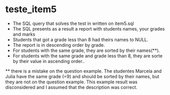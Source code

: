 # teste_item5
- The SQL query that solves the test in written on item5.sql
- The SQL presents as a result a report with students names, your grades and marks 
- Students that got a grade less than 8 had theirs names to NULL.
- The report is in descending order by grade.
- For students with the same grade, they are sorted by their names(**).
- For students with the same grade and grade less than 8, they are sorte by their value in ascending order..

** there is a mistake on the question example. The studentes Marcela and Julia have the same grade (=9) and should be sorted by their names, but they are not on the question example. This example result was disconsidered and I assumed that the description was correct.